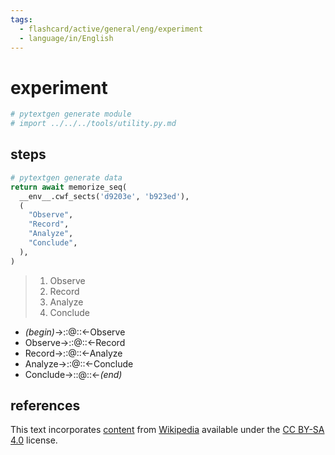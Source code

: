```yaml
---
tags:
  - flashcard/active/general/eng/experiment
  - language/in/English
---
```


# experiment

```Python
# pytextgen generate module
# import ../../../tools/utility.py.md
```

## steps

```Python
# pytextgen generate data
return await memorize_seq(
  __env__.cwf_sects('d9203e', 'b923ed'),
  (
    "Observe",
    "Record",
    "Analyze",
    "Conclude",
  ),
)
```

<!--pytextgen generate section="d9203e"--><!-- The following content is generated at 2023-03-12T14:16:16.592826+08:00. Any edits will be overridden! -->

> 1. Observe
> 2. Record
> 3. Analyze
> 4. Conclude

<!--/pytextgen-->

<!--pytextgen generate section="b923ed"--><!-- The following content is generated at 2024-01-04T20:17:51.706624+08:00. Any edits will be overridden! -->

- _(begin)_→::@::←Observe <!--SR:!2027-06-05,1179,330!2028-08-29,1551,350-->
- Observe→::@::←Record <!--SR:!2026-04-17,790,310!2025-11-21,720,310-->
- Record→::@::←Analyze <!--SR:!2026-05-19,811,310!2025-06-14,362,290-->
- Analyze→::@::←Conclude <!--SR:!2026-04-16,790,310!2025-02-18,515,310-->
- Conclude→::@::←_(end)_ <!--SR:!2029-09-16,1855,350!2029-01-11,1660,350-->

<!--/pytextgen-->

## references

This text incorporates [content](https://en.wikipedia.org/wiki/experiment) from [Wikipedia](Wikipedia.md) available under the [CC BY-SA 4.0](https://creativecommons.org/licenses/by-sa/4.0/) license.
